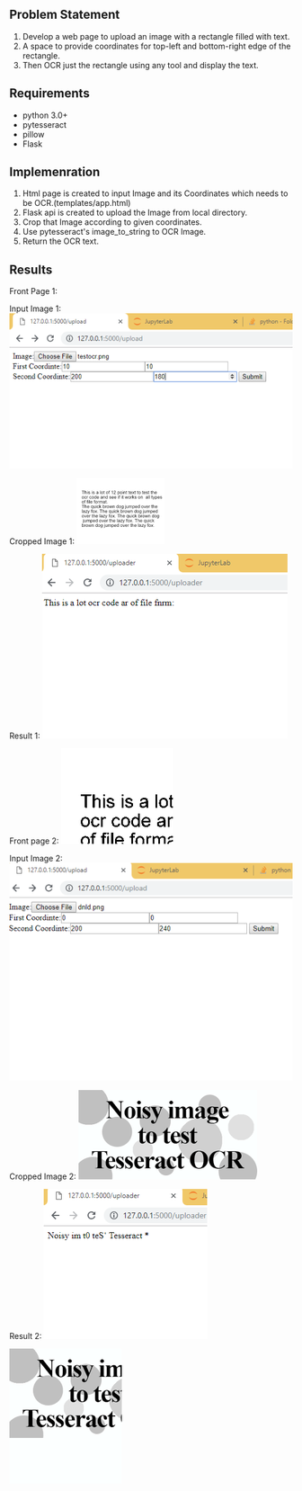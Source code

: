 ## Problem Statement
1. Develop a web page to upload an image with a rectangle filled with text.
2. A space to provide coordinates for top-left and bottom-right edge of the rectangle.
3. Then OCR just the rectangle using any tool and display the text.

## Requirements
- python 3.0+
- pytesseract
- pillow
- Flask

## Implemenration
1. Html page is created to input Image and its Coordinates which needs to be OCR.(templates/app.html)
2. Flask api is created to upload the Image from local directory.
3. Crop that Image according to given coordinates.
4. Use pytesseract's image_to_string to OCR Image.
5. Return the OCR text.

## Results
Front Page 1:


Input Image 1:
![alt text](https://github.com/Hetul1757/test/blob/master/Results/OCR_1.PNG)

Cropped Image 1:
![alt text](https://github.com/Hetul1757/test/blob/master/Results/OCR_7.PNG)

Result 1:
![alt text](https://github.com/Hetul1757/test/blob/master/Results/OCR_2.PNG)

Front page 2:
![alt text](https://github.com/Hetul1757/test/blob/master/Results/OCR_3.PNG)

Input Image 2:
![alt text](https://github.com/Hetul1757/test/blob/master/Results/OCR_4.PNG)

Cropped Image 2:
![alt text](https://github.com/Hetul1757/test/blob/master/Results/OCR_8.PNG)

Result 2:
![alt text](https://github.com/Hetul1757/test/blob/master/Results/OCR_5.PNG)

![alt text](https://github.com/Hetul1757/test/blob/master/Results/OCR_6.PNG)
